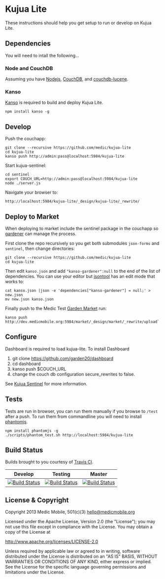 # Kujua Lite

These instructions should help you get setup to run or develop on Kujua Lite.

## Dependencies

You will need to intall the following...

### Node and CouchDB

Assuming you have [Nodejs](http://nodejs.org), [CouchDB](http://couchdb.apache.org), and [couchdb-lucene](https://github.com/rnewson/couchdb-lucene).

### Kanso

[Kanso](http://kan.so) is required to build and deploy Kujua Lite.

```
npm install kanso -g
```

## Develop

Push the couchapp:

```
git clone --recursive https://github.com/medic/kujua-lite
cd kujua-lite
kanso push http://admin:pass@localhost:5984/kujua-lite
```

Start kujua-sentinel:

```
cd sentinel
export COUCH_URL=http://admin:pass@localhost:5984/kujua-lite
node ./server.js
```

Navigate your browser to:

```
http://localhost:5984/kujua-lite/_design/kujua-lite/_rewrite/
```

## Deploy to Market

When deploying to market include the sentinel package in the couchapp so
[gardener](https://github.com/garden20/gardener) can manage the process.

First clone the repo recursively so you get both submodules `json-forms` and
`sentinel`, then change directories:

```
git clone --recursive https://github.com/medic/kujua-lite
cd kujua-lite
```

Then edit `kanso.json` and add `"kanso-gardener":null` to the end of the list of dependencies.  You can use your editor but
[jsontool](https://github.com/trentm/json) has an edit mode that works to:

```
cat kanso.json |json -e 'dependencies["kanso-gardener"] = null;' > new.json
mv new.json kanso.json
```

Finally push to the Medic Test [Garden
Market](https://github.com/garden20/garden-market) run:

```
kanso push http://dev.medicmobile.org:5984/market/_design/market/_rewrite/upload`
```

## Configure

Dashboard is required to load kujua-lite. To install Dashboard
1) git clone https://github.com/garden20/dashboard
2) cd dashboard
3) kanso push $COUCH_URL
4) change the couch db configuration secure_rewrites to false.


See [Kujua Sentinel](https://github.com/medic/kujua-sentinel) for more information.

## Tests

Tests are run in browser, you can run them manually if you browse to `/test`
after a push.  To run them from commandline you will need to install
[phantomjs](http://phantomjs.org/).

```
npm install phantomjs -g
./scripts/phantom_test.sh http://localhost:5984/kujua-lite
```

## Build Status

Builds brought to you courtesy of [Travis CI](https://travis-ci.org/medic/kujua-lite).

Develop      | Testing       | Master
------------ | ------------- | ------------
[![Build Status](https://travis-ci.org/medic/kujua-lite.png?branch=develop)](https://travis-ci.org/medic/kujua-lite/branches) | [![Build Status](https://travis-ci.org/medic/kujua-lite.png?branch=testing)](https://travis-ci.org/medic/kujua-lite/branches) | [![Build Status](https://travis-ci.org/medic/kujua-lite.png?branch=master)](https://travis-ci.org/medic/kujua-lite/branches)


## License & Copyright

Copyright 2013 Medic Mobile, 501(c)(3)  <hello@medicmobile.org>

Licensed under the Apache License, Version 2.0 (the "License");
you may not use this file except in compliance with the License.
You may obtain a copy of the License at

   http://www.apache.org/licenses/LICENSE-2.0

Unless required by applicable law or agreed to in writing, software
distributed under the License is distributed on an "AS IS" BASIS,
WITHOUT WARRANTIES OR CONDITIONS OF ANY KIND, either express or implied.
See the License for the specific language governing permissions and
limitations under the License.
